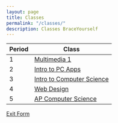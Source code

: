 ```yaml
---
layout: page
title: Classes
permalink: "/classes/"
description: Classes BraceYourself
---
```


| Period | Class                                  |
|--------|----------------------------------------|
| 1      | [Multimedia 1](/mm1)                   |
| 2      | [Intro to PC Apps](/pc_apps)           |
| 3      | [Intro to Computer Science](/intro_cs) |
| 4      | [Web Design](/web_design)              |
| 5      | [AP Computer Science](/apcs)           |

[Exit Form](https://docs.google.com/a/dcsdk12.org/forms/d/12pt-Aagatoci-g7UnAkfPKtoRXBcFVJpKKAUR71bN-g/viewform)
